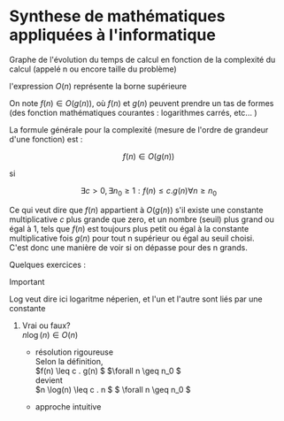 # Synthese de mathématiques appliquées à l'informatique

Graphe de l'évolution du temps de calcul en fonction de la complexité du calcul (appelé n ou encore taille du problème)

l'expression $O(n)$ représente la borne supérieure

On note $f(n)\in O(g(n))$, où $f(n)$ et $g(n)$ peuvent prendre un tas de formes (des fonction mathématiques courantes : logarithmes carrés, etc... )

La formule générale pour la complexité (mesure de l'ordre de grandeur d'une fonction) est :

$$f(n) \in O(g(n))$$

si

$$\exists c > 0, \exists n_0 \geq 1 : f(n) \leq c . g(n) \forall n \geq n_0 $$

Ce qui veut dire que $f(n)$ appartient à $O(g(n))$ s'il existe une constante multiplicative $c$ plus grande que zero, et un nombre (seuil) plus grand ou égal à 1, tels que $f(n)$ est toujours plus petit ou égal à la constante multiplicative fois $g(n)$ pour tout n supérieur ou égal au seuil choisi.     
C'est donc une manière de voir si on dépasse pour des n grands.

Quelques exercices :

> [!IMPORTANT]  
> Log veut dire ici logaritme néperien, et l'un et l'autre sont liés par une constante

1) Vrai ou faux?    
$n \log(n) \in O(n)$     

    * résolution rigoureuse     
    Selon la définition,    
    $f(n) \leq c . g(n) $ 
    $\forall n \geq n_0 $       
    devient     
    $n \log(n) \leq c . n $ 
    $ \forall n \geq n_0 $       

    * approche intuitive        

